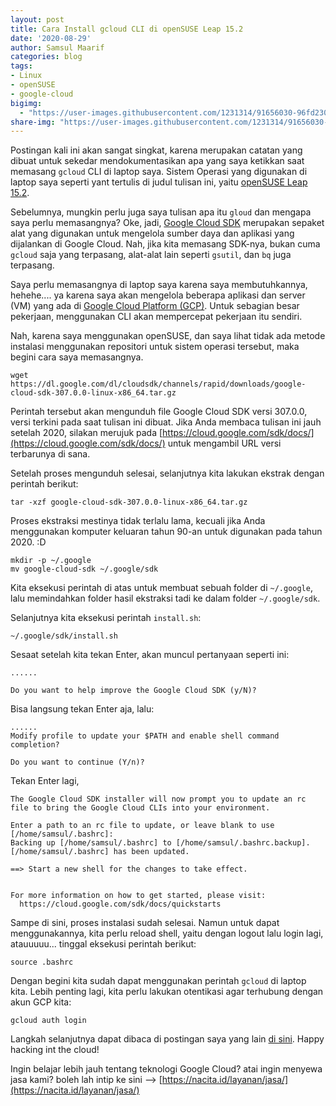 ```yaml
---
layout: post
title: Cara Install gcloud CLI di openSUSE Leap 15.2
date: '2020-08-29'
author: Samsul Maarif
categories: blog
tags:
- Linux
- openSUSE
- google-cloud
bigimg:
  - "https://user-images.githubusercontent.com/1231314/91656030-96fd2300-eadf-11ea-86fb-145f8100d475.jpg" : "TEFA SMK Yadika Bangil (2019)"
share-img: "https://user-images.githubusercontent.com/1231314/91656030-96fd2300-eadf-11ea-86fb-145f8100d475.jpg"
---
```


Postingan kali ini akan sangat singkat, karena merupakan catatan yang dibuat untuk sekedar mendokumentasikan apa yang saya ketikkan saat memasang `gcloud` CLI di laptop saya. Sistem Operasi yang digunakan di laptop saya seperti yant tertulis di judul tulisan ini, yaitu [openSUSE Leap 15.2](https://software.opensuse.org/distributions/leap).

Sebelumnya, mungkin perlu juga saya tulisan apa itu `gloud` dan mengapa saya perlu memasangnya? Oke, jadi, [Google Cloud SDK](https://cloud.google.com/sdk/) merupakan sepaket alat yang digunakan untuk mengelola sumber daya dan aplikasi yang dijalankan di Google Cloud. Nah, jika kita memasang SDK-nya, bukan cuma `gcloud` saja yang terpasang, alat-alat lain seperti `gsutil`, dan `bq` juga terpasang.

Saya perlu memasangnya di laptop saya karena saya membutuhkannya, hehehe.... ya karena saya akan mengelola beberapa aplikasi dan server (VM) yang ada di [Google Cloud Platform (GCP)](/2020/08/opensuse-leap-di-google-cloud-platform.html). Untuk sebagian besar pekerjaan, menggunakan CLI akan mempercepat pekerjaan itu sendiri.

Nah, karena saya menggunakan openSUSE, dan saya lihat tidak ada metode instalasi menggunakan repositori untuk sistem operasi tersebut, maka begini cara saya memasangnya.

```
wget https://dl.google.com/dl/cloudsdk/channels/rapid/downloads/google-cloud-sdk-307.0.0-linux-x86_64.tar.gz
```

Perintah tersebut akan mengunduh file Google Cloud SDK versi 307.0.0, versi terkini pada saat tulisan ini dibuat. Jika Anda membaca tulisan ini jauh setelah 2020, silakan merujuk pada [https://cloud.google.com/sdk/docs/](https://cloud.google.com/sdk/docs/) untuk mengambil URL versi terbarunya di sana.

Setelah proses mengunduh selesai, selanjutnya kita lakukan ekstrak dengan perintah berikut:

```
tar -xzf google-cloud-sdk-307.0.0-linux-x86_64.tar.gz
```

Proses ekstraksi mestinya tidak terlalu lama, kecuali jika Anda menggunakan komputer keluaran tahun 90-an untuk digunakan pada tahun 2020. :D

```
mkdir -p ~/.google
mv google-cloud-sdk ~/.google/sdk
```
Kita eksekusi perintah di atas untuk membuat sebuah folder di `~/.google`, lalu memindahkan folder hasil ekstraksi tadi ke dalam folder `~/.google/sdk`.

Selanjutnya kita eksekusi perintah `install.sh`:

```
~/.google/sdk/install.sh
```

Sesaat setelah kita tekan Enter, akan muncul pertanyaan seperti ini:

```
......

Do you want to help improve the Google Cloud SDK (y/N)?
```

Bisa langsung tekan Enter aja, lalu:

```
......
Modify profile to update your $PATH and enable shell command
completion?

Do you want to continue (Y/n)?
```

Tekan Enter lagi,

```
The Google Cloud SDK installer will now prompt you to update an rc
file to bring the Google Cloud CLIs into your environment.

Enter a path to an rc file to update, or leave blank to use
[/home/samsul/.bashrc]:  
Backing up [/home/samsul/.bashrc] to [/home/samsul/.bashrc.backup].
[/home/samsul/.bashrc] has been updated.

==> Start a new shell for the changes to take effect.


For more information on how to get started, please visit:
  https://cloud.google.com/sdk/docs/quickstarts
```

Sampe di sini, proses instalasi sudah selesai. Namun untuk dapat menggunakannya, kita perlu reload shell, yaitu dengan logout lalu login lagi, atauuuuu... tinggal eksekusi perintah berikut:

```
source .bashrc
```

Dengan begini kita sudah dapat menggunakan perintah `gcloud` di laptop kita. Lebih penting lagi, kita perlu lakukan otentikasi agar terhubung dengan akun GCP kita:


```
gcloud auth login
```

Langkah selanjutnya dapat dibaca di postingan saya yang lain [di sini](/2020/08/opensuse-leap-di-google-cloud-platform.html). Happy hacking int the cloud!

Ingin belajar lebih jauh tentang teknologi Google Cloud? atai ingin menyewa jasa kami? boleh lah intip ke sini --> [https://nacita.id/layanan/jasa/](https://nacita.id/layanan/jasa/)
